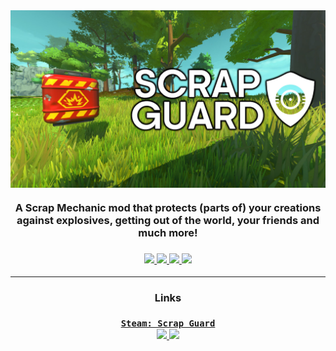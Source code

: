 <img src="https://raw.githubusercontent.com/TechnologicNick/Scrap-Guard/master/preview.jpg" align="center">

<h3 align="center">
  A Scrap Mechanic mod that protects (parts of) your creations against explosives, getting out of the world, your friends and much more!<br>
</h3>

<h3 align="center">
  <a href="https://github.com/TechnologicNick/Scrap-Guard/releases/latest">
    <img src="https://img.shields.io/github/v/release/TechnologicNick/Scrap-Guard?include_prereleases&label=latest%20release&logo=github&style=for-the-badge">
  </a>

  <a href="#readme.md">
    <img src="https://img.shields.io/github/release-date-pre/TechnologicNick/Scrap-Guard?label=from&style=for-the-badge">
    <img src="https://img.shields.io/badge/game%20version-0.5.1-success?style=for-the-badge">
  </a>
  
  <a href="https://discord.gg/SVEFyus">
    <img src="https://img.shields.io/discord/706444957099098162?color=5865F2&logo=discord&logoColor=FFFFFF&style=for-the-badge">
  </a>
  <br>
  
  
</h3>

<hr>

<h3 align="center">
  Links
  <br><br>
  <a href="https://steamcommunity.com/sharedfiles/filedetails/?id=1616051926">
    <code>Steam: Scrap Guard</code>
  </a>
  <br>
  <a href="#readme.md">
    <img src="https://img.shields.io/steam/downloads/1616051926?style=flat">
    <img src="https://img.shields.io/steam/favorites/1616051926?style=flat">
  </a>
</h3>
<br>
